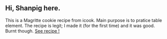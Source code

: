 ## Hi, Shanpig here.
This is a Magritte cookie recipe from icook. Main purpose is to pratice table element.
The recipe is legit; I made it (for the first time) and it was good. Burnt though.
<a href="https://shanpig.github.io/front_end_programming/table_Magritte_recipe/index.html"> See recipe !</a>
